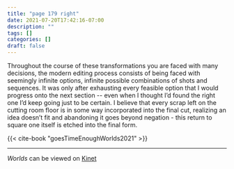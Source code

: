 ```yaml
---
title: "page 179 right"
date: 2021-07-20T17:42:16-07:00
description: ""
tags: []
categories: []
draft: false
---
```


Throughout the course of these transformations you are faced with many decisions, 
the modern editing process consists of being faced with seemingly infinite options, infinite possible combinations of shots and sequences. 
It was only after exhausting every feasible option that 
I would progress onto the next section -- even when I thought I’d found the right one I’d keep going just to be certain. 
I believe that every scrap left on the cutting room floor is in some way incorporated into the final cut, 
realizing an idea doesn’t fit and abandoning it goes beyond negation - this return to square one itself is etched into the final form.

{{< cite-book "goesTimeEnoughWorlds2021" >}}

---

*Worlds* can be viewed on <a href="http://kinet.media/movies/worlds">Kinet</a>

